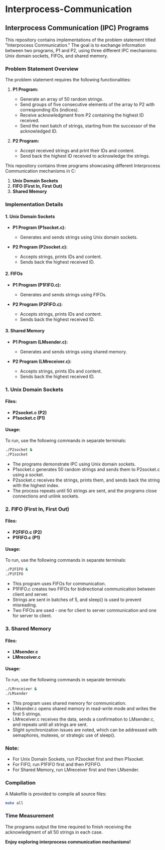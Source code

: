 # Interprocess-Communication

## Interprocess Communication (IPC) Programs

This repository contains implementations of the problem statement titled "Interprocess Communication." The goal is to exchange information between two programs, P1 and P2, using three different IPC mechanisms: Unix domain sockets, FIFOs, and shared memory.

### Problem Statement Overview

The problem statement requires the following functionalities:

1. **P1 Program:**
   - Generate an array of 50 random strings.
   - Send groups of five consecutive elements of the array to P2 with corresponding IDs (indices).
   - Receive acknowledgment from P2 containing the highest ID received.
   - Send the next batch of strings, starting from the successor of the acknowledged ID.

2. **P2 Program:**
   - Accept received strings and print their IDs and content.
   - Send back the highest ID received to acknowledge the strings.

This repository contains three programs showcasing different Interprocess Communication mechanisms in C:

1. **Unix Domain Sockets**
2. **FIFO (First In, First Out)**
3. **Shared Memory**

### Implementation Details

#### 1. Unix Domain Sockets

- **P1 Program (P1socket.c):**
  - Generates and sends strings using Unix domain sockets.

- **P2 Program (P2socket.c):**
  - Accepts strings, prints IDs and content.
  - Sends back the highest received ID.

#### 2. FIFOs

- **P1 Program (P1FIFO.c):**
  - Generates and sends strings using FIFOs.

- **P2 Program (P2FIFO.c):**
  - Accepts strings, prints IDs and content.
  - Sends back the highest received ID.

#### 3. Shared Memory

- **P1 Program (LMsender.c):**
  - Generates and sends strings using shared memory.

- **P2 Program (LMreceiver.c):**
  - Accepts strings, prints IDs and content.
  - Sends back the highest received ID.

### 1. Unix Domain Sockets

#### Files:
- **P2socket.c (P2)**
- **P1socket.c (P1)**

#### Usage:
To run, use the following commands in separate terminals:

```bash
./P2socket &
./P1socket
```

- The programs demonstrate IPC using Unix domain sockets.
- P1socket.c generates 50 random strings and sends them to P2socket.c using a socket.
- P2socket.c receives the strings, prints them, and sends back the string with the highest index.
- The process repeats until 50 strings are sent, and the programs close connections and unlink sockets.

### 2. FIFO (First In, First Out)

#### Files:
- **P2FIFO.c (P2)**
- **P1FIFO.c (P1)**

#### Usage:
To run, use the following commands in separate terminals:

```bash
./P2FIFO &
./P1FIFO
```

- This program uses FIFOs for communication.
- P1FIFO.c creates two FIFOs for bidirectional communication between client and server.
- Strings are sent in batches of 5, and sleep() is used to prevent misreading.
- Two FIFOs are used - one for client to server communication and one for server to client.

### 3. Shared Memory

#### Files:
- **LMsender.c**
- **LMreceiver.c**

#### Usage:
To run, use the following commands in separate terminals:

```bash
./LMreceiver &
./LMsender
```

- This program uses shared memory for communication.
- LMsender.c opens shared memory in read-write mode and writes the first 5 strings.
- LMreceiver.c receives the data, sends a confirmation to LMsender.c, and repeats until all strings are sent.
- Slight synchronization issues are noted, which can be addressed with semaphores, mutexes, or strategic use of sleep().

### Note:

- For Unix Domain Sockets, run P2socket first and then P1socket.
- For FIFO, run P1FIFO first and then P2FIFO.
- For Shared Memory, run LMreceiver first and then LMsender.

### Compilation

A Makefile is provided to compile all source files:

```bash
make all
```

### Time Measurement

The programs output the time required to finish receiving the acknowledgment of all 50 strings in each case.

**Enjoy exploring interprocess communication mechanisms!**
